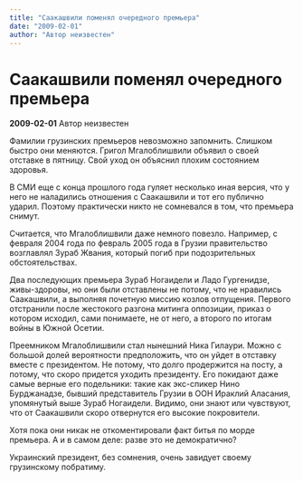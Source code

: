 ```yaml
---
title: "Саакашвили поменял очередного премьера"
date: "2009-02-01"
author: "Автор неизвестен"
---
```


# Саакашвили поменял очередного премьера

**2009-02-01** Автор неизвестен

Фамилии грузинских премьеров невозможно запомнить. Слишком быстро они меняются. Григол Мгалоблишвили объявил о своей отставке в пятницу. Свой уход он объяснил плохим состоянием здоровья.

В СМИ еще с конца прошлого года гуляет несколько иная версия, что у него не наладились отношения с Саакашвили и тот его публично ударил. Поэтому практически никто не сомневался в том, что премьера снимут.

Считается, что Мгалоблишвили даже немного повезло. Например, с февраля 2004 года по февраль 2005 года в Грузии правительство возглавлял Зураб Жвания, который погиб при подозрительных обстоятельствах.

Два последующих премьера Зураб Ногаидели и Ладо Гургенидзе, живы-здоровы, но они были отставлены не потому, что не нравились Саакашвили, а выполняя почетную миссию козлов отпущения. Первого отстранили после жестокого разгона митинга оппозиции, приказ о котором исходил, сами понимаете, не от него, а второго по итогам войны в Южной Осетии.

Преемником Мгалоблишвили стал нынешний Ника Гилаури. Можно с большой долей вероятности предположить, что он уйдет в отставку вместе с президентом. Не потому, что долго продержится на посту, а потому, что скоро придется уходить президенту. Его покидают даже самые верные его подельники: такие как экс-спикер Нино Бурджанадзе, бывший представитель Грузии в ООН Ираклий Аласания, упомянутый выше Зураб Ногаидели. Видимо, они знают или чувствуют, что от Саакашвили скоро отвернутся его высокие покровители.

Хотя пока они никак не откоментировали факт битья по морде премьера. А и в самом деле: разве это не демократично?

Украинский президент, без сомнения, очень завидует своему грузинскому побратиму.